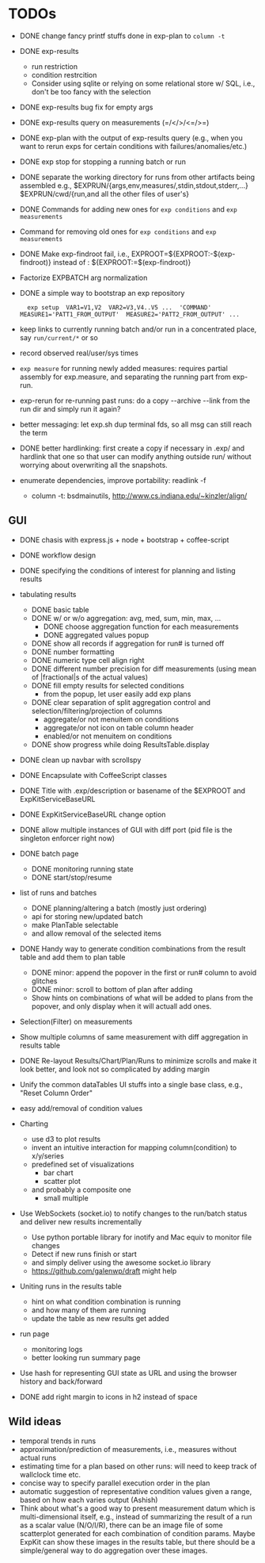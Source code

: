 # TODOs
* DONE change fancy printf stuffs done in exp-plan to `column -t`
* DONE exp-results
    * run restriction
    * condition restrcition
    * Consider using sqlite or relying on some relational store w/ SQL, i.e., don't be too fancy with the selection
* DONE exp-results bug fix for empty args
* DONE exp-results query on measurements (=/</>/<=/>=)
* DONE exp-plan with the output of exp-results query (e.g., when you want to rerun exps for certain conditions with failures/anomalies/etc.)
* DONE exp stop for stopping a running batch or run

* DONE separate the working directory for runs from other artifacts being assembled
    e.g., $EXPRUN/{args,env,measures/,stdin,stdout,stderr,...} $EXPRUN/cwd/{run,and all the other files of user's}

* DONE Commands for adding new ones for `exp conditions` and `exp measurements`
* Command for removing old ones for `exp conditions` and `exp measurements`

* DONE Make exp-findroot fail, i.e., EXPROOT=${EXPROOT:-$(exp-findroot)} instead of : ${EXPROOT:=$(exp-findroot)}
* Factorize EXPBATCH arg normalization

* DONE a simple way to bootstrap an exp repository

        exp setup  VAR1=V1,V2  VAR2=V3,V4..V5 ...  'COMMAND'  MEASURE1='PATT1_FROM_OUTPUT'  MEASURE2='PATT2_FROM_OUTPUT' ...

* keep links to currently running batch and/or run in a concentrated place, say `run/current/*` or so
* record observed real/user/sys times

* `exp measure` for running newly added measures: requires partial assembly for exp.measure, and separating the running part from exp-run.
* exp-rerun for re-running past runs: do a copy --archive --link from the run dir and simply run it again?

* better messaging: let exp.sh dup terminal fds, so all msg can still reach the term

* DONE better hardlinking: first create a copy if necessary in .exp/ and hardlink that one so that user can modify anything outside run/ without worrying about overwriting all the snapshots.

* enumerate dependencies, improve portability: readlink -f
    * column -t: bsdmainutils, http://www.cs.indiana.edu/~kinzler/align/

## GUI
* DONE chasis with express.js + node + bootstrap + coffee-script
* DONE workflow design

* DONE specifying the conditions of interest for planning and listing results
* tabulating results
    * DONE basic table
    * DONE w/ or w/o aggregation: avg, med, sum, min, max, ...
        * DONE choose aggregation function for each measurements
        * DONE aggregated values popup
    * DONE show all records if aggregation for run# is turned off
    * DONE number formatting
    * DONE numeric type cell align right
    * DONE different number precision for diff measurements (using mean of |fractional|s of the actual values)
    * DONE fill empty results for selected conditions
        * from the popup, let user easily add exp plans
    * DONE clear separation of split aggregation control and selection/filtering/projection of columns
        * aggregate/or not menuitem on conditions
        * aggregate/or not icon on table column header
        * enabled/or not menuitem on conditions
    * DONE show progress while doing ResultsTable.display
* DONE clean up navbar with scrollspy
* DONE Encapsulate with CoffeeScript classes

* DONE Title with .exp/description or basename of the $EXPROOT and ExpKitServiceBaseURL
* DONE ExpKitServiceBaseURL change option
* DONE allow multiple instances of GUI with diff port (pid file is the singleton enforcer right now)

* DONE batch page
    * DONE monitoring running state
    * DONE start/stop/resume

* list of runs and batches
    * DONE planning/altering a batch (mostly just ordering)
    * api for storing new/updated batch
    * make PlanTable selectable
    * and allow removal of the selected items

* DONE Handy way to generate condition combinations from the result table and add them to plan table
    * DONE minor: append the popover in the first or run# column to avoid glitches
    * DONE minor: scroll to bottom of plan after adding
    * Show hints on combinations of what will be added to plans from the
      popover, and only display when it will actuall add ones.

* Selection(Filter) on measurements
* Show multiple columns of same measurement with diff aggregation in results table

* DONE Re-layout Results/Chart/Plan/Runs to minimize scrolls and make it look
  better, and look not so complicated by adding margin

* Unify the common dataTables UI stuffs into a single base class, e.g., "Reset Column Order"

* easy add/removal of condition values

* Charting
    * use d3 to plot results
    * invent an intuitive interaction for mapping column(condition) to x/y/series
    * predefined set of visualizations
        * bar chart
        * scatter plot
    * and probably a composite one
        * small multiple

* Use WebSockets (socket.io) to notify changes to the run/batch status and deliver new results incrementally
    * Use python portable library for inotify and Mac equiv to monitor file changes
    * Detect if new runs finish or start
    * and simply deliver using the awesome socket.io library
    * <https://github.com/galenwp/draft> might help

* Uniting runs in the results table
    * hint on what condition combination is running
    * and how many of them are running
    * update the table as new results get added

* run page
    * monitoring logs
    * better looking run summary page

* Use hash for representing GUI state as URL and using the browser history and back/forward

* DONE add right margin to icons in h2 instead of space

## Wild ideas
* temporal trends in runs
* approximation/prediction of measurements, i.e., measures without actual runs
* estimating time for a plan based on other runs: will need to keep track of
  wallclock time etc.
* concise way to specify parallel execution order in the plan
* automatic suggestion of representative condition values given a range, based
  on how each varies output (Ashish)
* Think about what's a good way to present measurement datum which is
  multi-dimensional itself, e.g., instead of summarizing the result of a run as
  a scalar value (N/O/I/R), there can be an image file of some scatterplot
  generated for each combination of condition params.  Maybe ExpKit can show
  these images in the results table, but there should be a simple/general way
  to do aggregation over these images.

<!--
vim:undofile
map <D-CR>  <C-\><C-N>:!make -C ~/2012/Projects/ExpKit install PREFIX=~<CR>:!cd ~/2012/Study/Giraph-vs-Socialite/graph-benchmarks; exp gui stop; exp gui start &<CR>
-->
